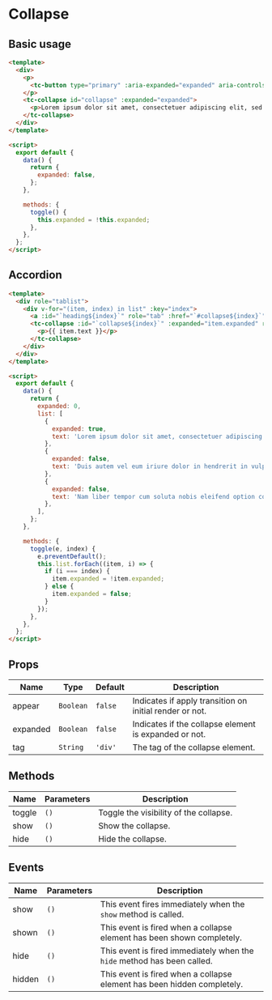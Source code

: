 # Collapse

## Basic usage

```html
<template>
  <div>
    <p>
      <tc-button type="primary" :aria-expanded="expanded" aria-controls="collapse" @click="toggle">Toggle collapsible item</tc-button>
    </p>
    <tc-collapse id="collapse" :expanded="expanded">
      <p>Lorem ipsum dolor sit amet, consectetuer adipiscing elit, sed diam nonummy nibh euismod tincidunt ut laoreet dolore magna aliquam erat volutpat.Ut wisi enim ad minim veniam, quis nostrud exerci tation ullamcorper suscipit lobortis nisl ut aliquip ex ea commodo consequat.</p>
    </tc-collapse>
  </div>
</template>

<script>
  export default {
    data() {
      return {
        expanded: false,
      };
    },

    methods: {
      toggle() {
        this.expanded = !this.expanded;
      },
    },
  };
</script>
```

## Accordion

```html
<template>
  <div role="tablist">
    <div v-for="(item, index) in list" :key="index">
      <a :id="`heading${index}`" role="tab" :href="`#collapse${index}`" :data-index="index" :aria-expanded="item.expanded" :aria-controls="`collapse${index}`" @click="toggle($event, index)">Collapsible item #{{ index }}</a>
      <tc-collapse :id="`collapse${index}`" :expanded="item.expanded" role="tabpanel" :aria-labelledby="`heading${index}`">
        <p>{{ item.text }}</p>
      </tc-collapse>
    </div>
  </div>
</template>

<script>
  export default {
    data() {
      return {
        expanded: 0,
        list: [
          {
            expanded: true,
            text: 'Lorem ipsum dolor sit amet, consectetuer adipiscing elit, sed diam nonummy nibh euismod tincidunt ut laoreet dolore magna aliquam erat volutpat.Ut wisi enim ad minim veniam, quis nostrud exerci tation ullamcorper suscipit lobortis nisl ut aliquip ex ea commodo consequat.',
          },
          {
            expanded: false,
            text: 'Duis autem vel eum iriure dolor in hendrerit in vulputate velit esse molestie consequat, vel illum dolore eu feugiat nulla facilisis at vero eros et accumsan et iusto odio dignissim qui blandit praesent luptatum zzril delenit augue duis dolore te feugait nulla facilisi.',
          },
          {
            expanded: false,
            text: 'Nam liber tempor cum soluta nobis eleifend option congue nihil imperdiet doming id quod mazim placerat facer possim assum. Typi non habent claritatem insitam; est usus legentis in iis qui facit eorum claritatem.',
          },
        ],
      };
    },

    methods: {
      toggle(e, index) {
        e.preventDefault();
        this.list.forEach((item, i) => {
          if (i === index) {
            item.expanded = !item.expanded;
          } else {
            item.expanded = false;
          }
        });
      },
    },
  };
</script>
```

## Props

| Name | Type | Default | Description |
| --- | --- | --- | --- |
| appear | `Boolean` | `false` | Indicates if apply transition on initial render or not. |
| expanded | `Boolean` | `false` | Indicates if the collapse element is expanded or not. |
| tag | `String` | `'div'` | The tag of the collapse element. |

## Methods

| Name | Parameters | Description |
| --- | --- | --- |
| toggle | `()` | Toggle the visibility of the collapse. |
| show | `()` | Show the collapse. |
| hide | `()` | Hide the collapse. |

## Events

| Name | Parameters | Description |
| --- | --- | --- |
| show | `()` | This event fires immediately when the `show` method is called. |
| shown | `()` | This event is fired when a collapse element has been shown completely. |
| hide | `()` | This event is fired immediately when the `hide` method has been called. |
| hidden | `()` | This event is fired when a collapse element has been hidden completely. |
